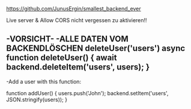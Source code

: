 https://github.com/JunusErgin/smallest_backend_ever

Live server & Allow CORS nicht vergessen zu aktivieren!!


-VORSICHT-
-ALLE DATEN VOM BACKENDLÖSCHEN
deleteUser('users')
async function deleteUser() {
  await backend.deleteItem('users', users);
}
-


-Add a user with this function:

function addUser() {
    users.push('John');
    backend.setItem('users', JSON.stringify(users));
}
